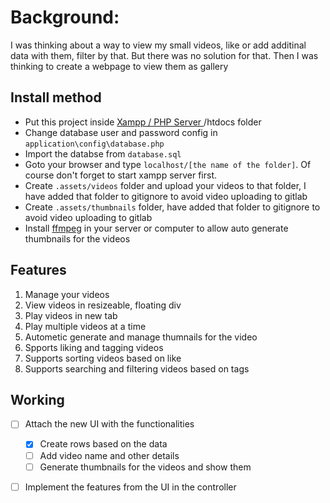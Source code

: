 # Background:

I was thinking about a way to view my small videos, like or add additinal data with them, filter by that. But there was no solution for that. Then I was thinking to create a webpage to view them as gallery

## Install method

* Put this project inside [Xampp / PHP Server ](https://www.apachefriends.org/download.html)/htdocs folder
* Change database user and password config in `application\config\database.php`
* Import the databse from `database.sql`
* Goto your browser and type `localhost/[the name of the folder]`. Of course don't forget to start xampp server first.
* Create `.assets/videos` folder and upload your videos to that folder, I have added that folder to gitignore to avoid video uploading to gitlab
* Create `.assets/thumbnails` folder,  have added that folder to gitignore to avoid video uploading to gitlab
* Install [ffmpeg](https://www.ffmpeg.org/download.html) in your server or computer to allow auto generate thumbnails for the videos

## Features


1. Manage your videos
2. View videos in resizeable, floating div
3. Play videos in new tab
4. Play multiple videos at a time
5. Autometic generate and manage thumnails for the video
6. Spports liking and tagging videos
7. Supports sorting videos based on like
8. Supports searching and filtering videos based on tags

## Working

- [ ] Attach the new UI with the functionalities
  - [x] Create rows based on the data
  - [ ] Add video name and other details
  - [ ] Generate thumbnails for the videos and show them
- [ ] Implement the features from the UI in the controller


